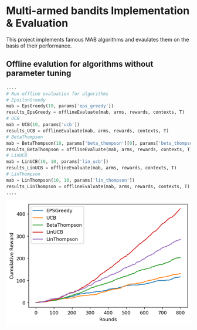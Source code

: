 # Multi-armed bandits Implementation & Evaluation

This project implements famous MAB algorithms and evaulates them on the basis of their performance.

## Offline evalution for algorithms without parameter tuning

```python
....
# Run offline evaluation for algorithms
# EpsilonGreedy
mab = EpsGreedy(10, params['eps_greedy'])
results_EpsGreedy = offlineEvaluate(mab, arms, rewards, contexts, T)
# UCB
mab = UCB(10, params['ucb'])
results_UCB = offlineEvaluate(mab, arms, rewards, contexts, T)
# BetaThompson
mab = BetaThompson(10, params['beta_thompson'][0], params['beta_thompson'][1])
results_BetaThompson = offlineEvaluate(mab, arms, rewards, contexts, T)
# LinUCB
mab = LinUCB(10, 10, params['lin_ucb'])
results_LinUCB = offlineEvaluate(mab, arms, rewards, contexts, T)
# LinThompson
mab = LinThompson(10, 10, params['lin_thompson'])
results_LinThompson = offlineEvaluate(mab, arms, rewards, contexts, T)
....
```

![Algorithms Evaluation](img1.png)
